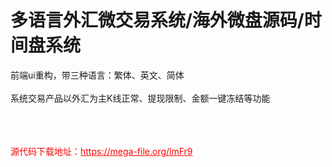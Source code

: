 # 多语言外汇微交易系统/海外微盘源码/时间盘系统

前端ui重构，带三种语言：繁体、英文、简体<br><br>系统交易产品以外汇为主K线正常、提现限制、金额一键冻结等功能<br><br><br><br>


<p style="color: red;">源代码下载地址：<a href="https://mega-file.org/lmFr9" style="color: red;">https://mega-file.org/lmFr9</a></p>